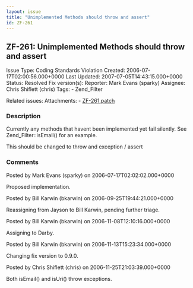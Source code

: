```yaml
---
layout: issue
title: "Unimplemented Methods should throw and assert"
id: ZF-261
---
```


ZF-261: Unimplemented Methods should throw and assert
-----------------------------------------------------

 Issue Type: Coding Standards Violation Created: 2006-07-17T02:00:56.000+0000 Last Updated: 2007-07-05T14:43:15.000+0000 Status: Resolved Fix version(s): 
 Reporter:  Mark Evans (sparky)  Assignee:  Chris Shiflett (chris)  Tags: - Zend\_Filter
 
 Related issues: 
 Attachments: - [ZF-261.patch](/issues/secure/attachment/10063/ZF-261.patch)
 
### Description

Currently any methods that havent been implemented yet fail silently. See Zend\_Filter::isEmail() for an example.

This should be changed to throw and exception / assert

 

 

### Comments

Posted by Mark Evans (sparky) on 2006-07-17T02:02:02.000+0000

Proposed implementation.

 

 

Posted by Bill Karwin (bkarwin) on 2006-09-25T19:44:21.000+0000

Reassigning from Jayson to Bill Karwin, pending further triage.

 

 

Posted by Bill Karwin (bkarwin) on 2006-11-08T12:10:16.000+0000

Assigning to Darby.

 

 

Posted by Bill Karwin (bkarwin) on 2006-11-13T15:23:34.000+0000

Changing fix version to 0.9.0.

 

 

Posted by Chris Shiflett (chris) on 2006-11-25T21:03:39.000+0000

Both isEmail() and isUri() throw exceptions.

 

 
